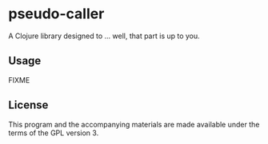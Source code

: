 # pseudo-caller

A Clojure library designed to ... well, that part is up to you.

## Usage

FIXME

## License

This program and the accompanying materials are made available under the
terms of the GPL version 3.
